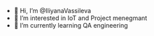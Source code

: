 - 👋 Hi, I’m @IliyanaVassileva
- 👀 I’m interested in IoT and Project menegmant 
- 🌱 I’m currently learning QA engineering


<!---
IliyanaVassileva/IliyanaVassileva is a ✨ special ✨ repository because its `README.md` (this file) appears on your GitHub profile.
You can click the Preview link to take a look at your changes.
--->
